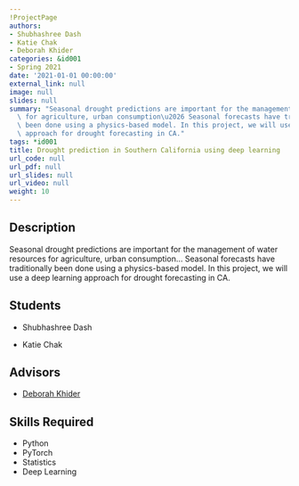 ```yaml
---
!ProjectPage
authors:
- Shubhashree Dash
- Katie Chak
- Deborah Khider
categories: &id001
- Spring 2021
date: '2021-01-01 00:00:00'
external_link: null
image: null
slides: null
summary: "Seasonal drought predictions are important for the management of water resources\
  \ for agriculture, urban consumption\u2026 Seasonal forecasts have traditionally\
  \ been done using a physics-based model. In this project, we will use a deep learning\
  \ approach for drought forecasting in CA."
tags: *id001
title: Drought prediction in Southern California using deep learning
url_code: null
url_pdf: null
url_slides: null
url_video: null
weight: 10
---
```

## Description

Seasonal drought predictions are important for the management of water resources for agriculture, urban consumption… Seasonal forecasts have traditionally been done using a physics-based model. In this project, we will use a deep learning approach for drought forecasting in CA.





## Students

* Shubhashree Dash

* Katie Chak

## Advisors

* [Deborah Khider](../../../author/deborah-khider)

## Skills Required


* Python
* PyTorch
* Statistics
* Deep Learning